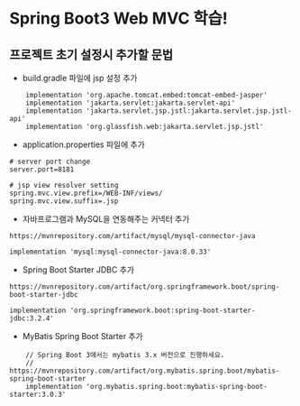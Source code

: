 # Spring Boot3 Web MVC 학습!

## 프로젝트 초기 설정시 추가할 문법
- build.gradle 파일에 jsp 설정 추가
```
    implementation 'org.apache.tomcat.embed:tomcat-embed-jasper'
    implementation 'jakarta.servlet:jakarta.servlet-api'
    implementation 'jakarta.servlet.jsp.jstl:jakarta.servlet.jsp.jstl-api'
    implementation 'org.glassfish.web:jakarta.servlet.jsp.jstl'
```

- application.properties 파일에 추가
```
# server port change
server.port=8181

# jsp view resolver setting
spring.mvc.view.prefix=/WEB-INF/views/
spring.mvc.view.suffix=.jsp
```

- 자바프로그램과 MySQL을 연동해주는 커넥터 추가
```
https://mvnrepository.com/artifact/mysql/mysql-connector-java

implementation 'mysql:mysql-connector-java:8.0.33'
```

- Spring Boot Starter JDBC 추가
```
https://mvnrepository.com/artifact/org.springframework.boot/spring-boot-starter-jdbc

implementation 'org.springframework.boot:spring-boot-starter-jdbc:3.2.4'

```

- MyBatis Spring Boot Starter 추가
```
	// Spring Boot 3에서는 mybatis 3.x 버전으로 진행하세요.
	// https://mvnrepository.com/artifact/org.mybatis.spring.boot/mybatis-spring-boot-starter
	implementation 'org.mybatis.spring.boot:mybatis-spring-boot-starter:3.0.3'
```








